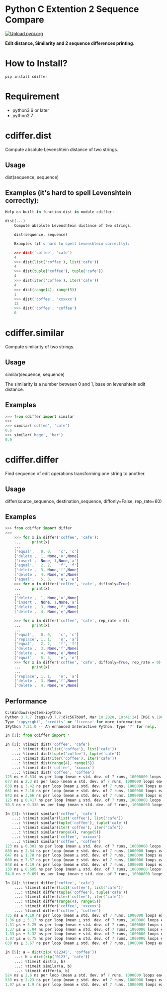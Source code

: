 

# Python C Extention 2 Sequence Compare
[![Upload pypi.org](https://github.com/kirin123kirin/cdiffer/actions/workflows/pypi.yml/badge.svg?branch=v0.4.0)](https://github.com/kirin123kirin/cdiffer/actions/workflows/pypi.yml)

**Edit distance, Similarity and 2 sequence differences printing.**

# How to Install?
```shell
pip install cdiffer
```

# Requirement
* python3.6 or later
* python2.7

# cdiffer.dist
Compute absolute Levenshtein distance of two strings.

## Usage
dist(sequence, sequence)

## Examples (it's hard to spell Levenshtein correctly):

```python
Help on built-in function dist in module cdiffer:

dist(...)
    Compute absolute Levenshtein distance of two strings.

    dist(sequence, sequence)

    Examples (it's hard to spell Levenshtein correctly):

    >>> dist('coffee', 'cafe')
    4
    >>> dist(list('coffee'), list('cafe'))
    4
    >>> dist(tuple('coffee'), tuple('cafe'))
    4
    >>> dist(iter('coffee'), iter('cafe'))
    4
    >>> dist(range(4), range(5))
    1
    >>> dist('coffee', 'xxxxxx')
    12
    >>> dist('coffee', 'coffee')
    0
```

# cdiffer.similar

Compute similarity of two strings.

## Usage
similar(sequence, sequence)

The similarity is a number between 0 and 1,
base on levenshtein edit distance.

## Examples
```python
>>> from cdiffer import similar
>>>
>>> similar('coffee', 'cafe')
0.6
>>> similar('hoge', 'bar')
0.0

```

# cdiffer.differ

Find sequence of edit operations transforming one string to another.

## Usage
differ(source_sequence, destination_sequence, diffonly=False, rep_rate=60)

## Examples

```python
>>> from cdiffer import differ
>>>
    >>> for x in differ('coffee', 'cafe'):
    ...     print(x)
    ...
    ['equal',   0, 0,   'c', 'c']
    ['delete',  1, None,'o',None]
    ['insert',  None, 1,None,'a']
    ['equal',   2, 2,   'f', 'f']
    ['delete',  3, None,'f',None]
    ['delete',  4, None,'e',None]
    ['equal',   5, 3,   'e', 'e']
    >>> for x in differ('coffee', 'cafe', diffonly=True):
    ...     print(x)
    ...
    ['delete',  1, None,'o',None]
    ['insert',  None, 1,None,'a']
    ['delete',  3, None,'f',None]
    ['delete',  4, None,'e',None]

    >>> for x in differ('coffee', 'cafe', rep_rate = 0):
    ...     print(x)
    ...
    ['equal',   0, 0,   'c', 'c']
    ['replace', 1, 1,   'o', 'a']
    ['equal',   2, 2,   'f', 'f']
    ['delete',  3, None,'f',None]
    ['delete',  4, None,'e',None]
    ['equal',   5, 3,   'e', 'e']
    >>> for x in differ('coffee', 'cafe', diffonly=True, rep_rate = 0):
    ...     print(x)
    ...
    ['replace', 1, 1,   'o', 'a']
    ['delete',  3, None,'f',None]
    ['delete',  4, None,'e',None]

```

## Performance


```python
C:\Windows\system>ipython
Python 3.7.7 (tags/v3.7.7:d7c567b08f, Mar 10 2020, 10:41:24) [MSC v.1900 64 bit (AMD64)]
Type 'copyright', 'credits' or 'license' for more information
IPython 7.21.0 -- An enhanced Interactive Python. Type '?' for help.

In [1]: from cdiffer import *

In [2]: %timeit dist('coffee', 'cafe')
   ...: %timeit dist(list('coffee'), list('cafe'))
   ...: %timeit dist(tuple('coffee'), tuple('cafe'))
   ...: %timeit dist(iter('coffee'), iter('cafe'))
   ...: %timeit dist(range(4), range(5))
   ...: %timeit dist('coffee', 'xxxxxx')
   ...: %timeit dist('coffee', 'coffee')
125 ns ± 0.534 ns per loop (mean ± std. dev. of 7 runs, 10000000 loops each)
677 ns ± 2.3 ns per loop (mean ± std. dev. of 7 runs, 1000000 loops each)
638 ns ± 3.42 ns per loop (mean ± std. dev. of 7 runs, 1000000 loops each)
681 ns ± 2.16 ns per loop (mean ± std. dev. of 7 runs, 1000000 loops each)
843 ns ± 3.66 ns per loop (mean ± std. dev. of 7 runs, 1000000 loops each)
125 ns ± 0.417 ns per loop (mean ± std. dev. of 7 runs, 10000000 loops each)
50.5 ns ± 0.338 ns per loop (mean ± std. dev. of 7 runs, 10000000 loops each)

In [3]: %timeit similar('coffee', 'cafe')
   ...: %timeit similar(list('coffee'), list('cafe'))
   ...: %timeit similar(tuple('coffee'), tuple('cafe'))
   ...: %timeit similar(iter('coffee'), iter('cafe'))
   ...: %timeit similar(range(4), range(5))
   ...: %timeit similar('coffee', 'xxxxxx')
   ...: %timeit similar('coffee', 'coffee')
123 ns ± 0.301 ns per loop (mean ± std. dev. of 7 runs, 10000000 loops each)
680 ns ± 2.64 ns per loop (mean ± std. dev. of 7 runs, 1000000 loops each)
647 ns ± 1.78 ns per loop (mean ± std. dev. of 7 runs, 1000000 loops each)
680 ns ± 7.57 ns per loop (mean ± std. dev. of 7 runs, 1000000 loops each)
848 ns ± 4.19 ns per loop (mean ± std. dev. of 7 runs, 1000000 loops each)
130 ns ± 0.595 ns per loop (mean ± std. dev. of 7 runs, 10000000 loops each)
54.8 ns ± 0.691 ns per loop (mean ± std. dev. of 7 runs, 10000000 loops each)

In [4]: %timeit differ('coffee', 'cafe')
    ...: %timeit differ(list('coffee'), list('cafe'))
    ...: %timeit differ(tuple('coffee'), tuple('cafe'))
    ...: %timeit differ(iter('coffee'), iter('cafe'))
    ...: %timeit differ(range(4), range(5))
    ...: %timeit differ('coffee', 'xxxxxx')
    ...: %timeit differ('coffee', 'coffee')
735 ns ± 4.18 ns per loop (mean ± std. dev. of 7 runs, 1000000 loops each)
1.36 µs ± 5.17 ns per loop (mean ± std. dev. of 7 runs, 1000000 loops each)
1.31 µs ± 5.25 ns per loop (mean ± std. dev. of 7 runs, 1000000 loops each)
1.37 µs ± 5.04 ns per loop (mean ± std. dev. of 7 runs, 1000000 loops each)
1.33 µs ± 5.32 ns per loop (mean ± std. dev. of 7 runs, 1000000 loops each)
1.07 µs ± 6.75 ns per loop (mean ± std. dev. of 7 runs, 1000000 loops each)
638 ns ± 3.67 ns per loop (mean ± std. dev. of 7 runs, 1000000 loops each)

In [5]: a = dict(zip('012345', 'coffee'))
    ...: b = dict(zip('0123', 'cafe'))
    ...: %timeit dist(a, b)
    ...: %timeit similar(a, b)
    ...: %timeit differ(a, b)
524 ns ± 2.6 ns per loop (mean ± std. dev. of 7 runs, 1000000 loops each)
539 ns ± 2.23 ns per loop (mean ± std. dev. of 7 runs, 1000000 loops each)
1.07 µs ± 1.9 ns per loop (mean ± std. dev. of 7 runs, 1000000 loops each)
```
